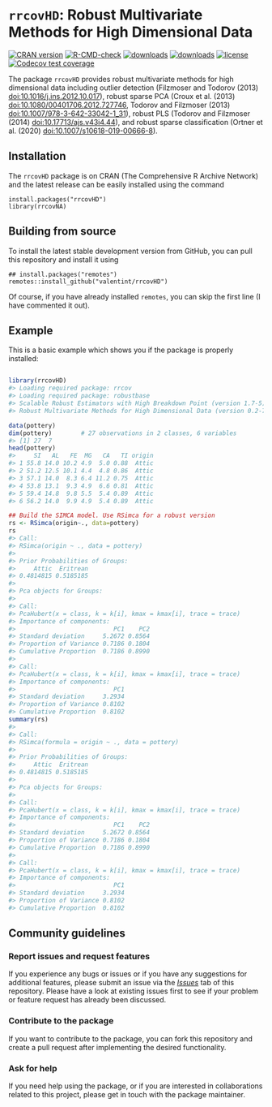 
<!-- README.md is generated from README.Rmd. Please edit that file -->

# `rrcovHD`: Robust Multivariate Methods for High Dimensional Data

<!-- badges: start -->

[![CRAN
version](https://www.r-pkg.org/badges/version/rrcovHD)](https://cran.r-project.org/package=rrcovHD)
[![R-CMD-check](https://github.com/valentint/rrcovHD/workflows/R-CMD-check/badge.svg)](https://github.com/valentint/rrcovHD/actions)
[![downloads](https://cranlogs.r-pkg.org/badges/rrcovHD)](https://cran.r-project.org/package=rrcovHD)
[![downloads](https://cranlogs.r-pkg.org/badges/grand-total/rrcovHD)](https://cran.r-project.org/package=rrcovHD)
[![license](https://img.shields.io/badge/license-GPL--3-blue.svg)](https://www.gnu.org/licenses/gpl-3.0.en.html)
[![Codecov test
coverage](https://codecov.io/gh/valentint/rrcovHD/branch/master/graph/badge.svg)](https://app.codecov.io/gh/valentint/rrcovHD?branch=master)
<!-- badges: end -->

The package `rrcovHD` provides robust multivariate methods for high
dimensional data including outlier detection (Filzmoser and Todorov
(2013) <doi:10.1016/j.ins.2012.10.017>), robust sparse PCA (Croux et
al. (2013) <doi:10.1080/00401706.2012.727746>, Todorov and Filzmoser
(2013) <doi:10.1007/978-3-642-33042-1_31>), robust PLS (Todorov and
Filzmoser (2014) <doi:10.17713/ajs.v43i4.44>), and robust sparse
classification (Ortner et al. (2020) <doi:10.1007/s10618-019-00666-8>).

## Installation

The `rrcovHD` package is on CRAN (The Comprehensive R Archive Network)
and the latest release can be easily installed using the command

    install.packages("rrcovHD")
    library(rrcovNA)

## Building from source

To install the latest stable development version from GitHub, you can
pull this repository and install it using

    ## install.packages("remotes")
    remotes::install_github("valentint/rrcovHD")

Of course, if you have already installed `remotes`, you can skip the
first line (I have commented it out).

## Example

This is a basic example which shows you if the package is properly
installed:

``` r

library(rrcovHD)
#> Loading required package: rrcov
#> Loading required package: robustbase
#> Scalable Robust Estimators with High Breakdown Point (version 1.7-5)
#> Robust Multivariate Methods for High Dimensional Data (version 0.2-7)

data(pottery)
dim(pottery)        # 27 observations in 2 classes, 6 variables
#> [1] 27  7
head(pottery)
#>     SI   AL   FE  MG   CA   TI origin
#> 1 55.8 14.0 10.2 4.9  5.0 0.88  Attic
#> 2 51.2 12.5 10.1 4.4  4.8 0.86  Attic
#> 3 57.1 14.0  8.3 6.4 11.2 0.75  Attic
#> 4 53.8 13.1  9.3 4.9  6.6 0.81  Attic
#> 5 59.4 14.8  9.8 5.5  5.4 0.89  Attic
#> 6 56.2 14.0  9.9 4.9  5.4 0.89  Attic

## Build the SIMCA model. Use RSimca for a robust version
rs <- RSimca(origin~., data=pottery)
rs
#> Call:
#> RSimca(origin ~ ., data = pottery)
#> 
#> Prior Probabilities of Groups:
#>     Attic  Eritrean 
#> 0.4814815 0.5185185 
#> 
#> Pca objects for Groups:
#> 
#> Call:
#> PcaHubert(x = class, k = k[i], kmax = kmax[i], trace = trace)
#> Importance of components:
#>                           PC1    PC2
#> Standard deviation     5.2672 0.8564
#> Proportion of Variance 0.7186 0.1804
#> Cumulative Proportion  0.7186 0.8990
#> 
#> Call:
#> PcaHubert(x = class, k = k[i], kmax = kmax[i], trace = trace)
#> Importance of components:
#>                           PC1
#> Standard deviation     3.2934
#> Proportion of Variance 0.8102
#> Cumulative Proportion  0.8102
summary(rs)
#> 
#> Call:
#> RSimca(formula = origin ~ ., data = pottery)
#> 
#> Prior Probabilities of Groups:
#>     Attic  Eritrean 
#> 0.4814815 0.5185185 
#> 
#> Pca objects for Groups:
#> 
#> Call:
#> PcaHubert(x = class, k = k[i], kmax = kmax[i], trace = trace)
#> Importance of components:
#>                           PC1    PC2
#> Standard deviation     5.2672 0.8564
#> Proportion of Variance 0.7186 0.1804
#> Cumulative Proportion  0.7186 0.8990
#> 
#> Call:
#> PcaHubert(x = class, k = k[i], kmax = kmax[i], trace = trace)
#> Importance of components:
#>                           PC1
#> Standard deviation     3.2934
#> Proportion of Variance 0.8102
#> Cumulative Proportion  0.8102
```

## Community guidelines

### Report issues and request features

If you experience any bugs or issues or if you have any suggestions for
additional features, please submit an issue via the
[*Issues*](https://github.com/valentint/rrcovHD/issues) tab of this
repository. Please have a look at existing issues first to see if your
problem or feature request has already been discussed.

### Contribute to the package

If you want to contribute to the package, you can fork this repository
and create a pull request after implementing the desired functionality.

### Ask for help

If you need help using the package, or if you are interested in
collaborations related to this project, please get in touch with the
package maintainer.
